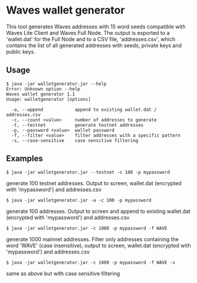 # Waves wallet generator
This tool generates Waves addresses with 15 word seeds compatible with Waves Lite Client and Waves Full Node. The output is exported to a 'wallet.dat' for the Full Node and to a CSV file, 'addresses.csv', which contains the list of all generated addresses with seeds, private keys and public keys.


## Usage

```
$ java -jar walletgenerator.jar --help
Error: Unknown option --help
Waves wallet generator 1.1
Usage: walletgenerator [options]

  -a, --append            append to existing wallet.dat / addresses.csv
  -c, --count <value>     number of addresses to generate
  -t, --testnet           generate testnet addresses
  -p, --password <value>  wallet password
  -f, --filter <value>    filter addresses with a specific pattern
  -s, --case-sensitive    case sensitive filtering
```	
	
## Examples

```$ java -jar walletgenerator.jar --testnet -c 100 -p mypassword  ```

generate 100 testnet addresses. Output to screen, wallet.dat (encrypted with 'mypassword') and addresses.csv

```$ java -jar walletgenerator.jar -a -c 100 -p mypassword  ```

generate 100 addresses. Output to screen and append to existing wallet.dat (encrypted with 'mypassword') and addresses.csv

```$ java -jar walletgenerator.jar -c 1000 -p mypassword -f WAVE   ```

generate 1000 mainnet addresses. Filter only addresses containing the word 'WAVE' (case insensitive), output to screen, wallet.dat (encrypted with 'mypassword') and addresses.csv

```$ java -jar walletgenerator.jar -c 1000 -p mypassword -f WAVE -s  ```

same as above but with case sensitive filtering
